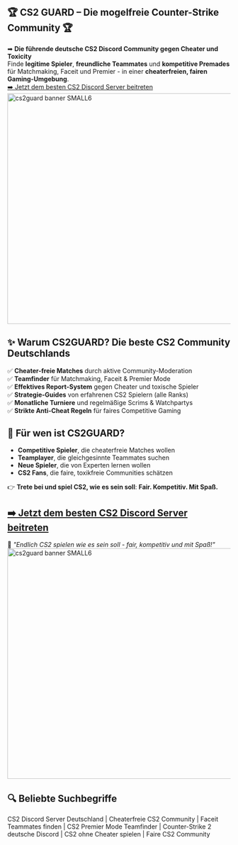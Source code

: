## 🏆 CS2 GUARD – Die mogelfreie Counter-Strike Community 🏆

➡ **Die führende deutsche CS2 Discord Community gegen Cheater und Toxicity**  
Finde **legitime Spieler**, **freundliche Teammates** und **kompetitive Premades** für Matchmaking, Faceit und Premier - in einer **cheaterfreien, fairen Gaming-Umgebung**.  
[➡️ Jetzt dem besten CS2 Discord Server beitreten](https://discord.gg/32V9Q6uMg3)  
<img width="1248" height="520" alt="cs2guard banner SMALL6" src="https://github.com/user-attachments/assets/a92e37f4-576d-4570-8e2d-1966a10f03dc" />

## ✨ Warum CS2GUARD? Die beste CS2 Community Deutschlands
✅ **Cheater-freie Matches** durch aktive Community-Moderation  
✅ **Teamfinder** für Matchmaking, Faceit & Premier Mode  
✅ **Effektives Report-System** gegen Cheater und toxische Spieler  
✅ **Strategie-Guides** von erfahrenen CS2 Spielern (alle Ranks)  
✅ **Monatliche Turniere** und regelmäßige Scrims & Watchpartys  
✅ **Strikte Anti-Cheat Regeln** für faires Competitive Gaming  

## 🎯 Für wen ist CS2GUARD?
- **Competitive Spieler**, die cheaterfreie Matches wollen  
- **Teamplayer**, die gleichgesinnte Teammates suchen  
- **Neue Spieler**, die von Experten lernen wollen  
- **CS2 Fans**, die faire, toxikfreie Communities schätzen  

👉 **Trete bei und spiel CS2, wie es sein soll**: **Fair. Kompetitiv. Mit Spaß.**  
## [➡️ Jetzt dem besten CS2 Discord Server beitreten](https://discord.gg/32V9Q6uMg3)  
  
💬 *"Endlich CS2 spielen wie es sein soll - fair, kompetitiv und mit Spaß!"* 
<img width="1248" height="520" alt="cs2guard banner SMALL6" src="https://github.com/user-attachments/assets/fee9f16a-9187-43b3-a001-2fa13f7d41b6" />
## 🔍 Beliebte Suchbegriffe
CS2 Discord Server Deutschland | Cheaterfreie CS2 Community | Faceit Teammates finden | CS2 Premier Mode Teamfinder | Counter-Strike 2 deutsche Discord | CS2 ohne Cheater spielen | Faire CS2 Community  

